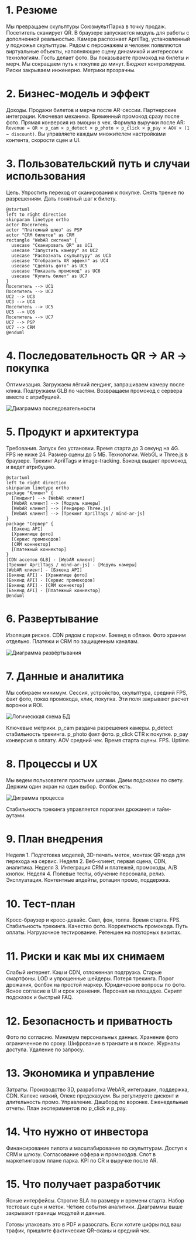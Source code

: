 # 1. Резюме

Мы превращаем скульптуры СоюзмультПарка в точку продаж. Посетитель сканирует QR. В браузере запускается модуль для работы с дополненной реальностью. Камера распознает AprilTag, установленный у подножья скульптуры. Рядом с персонажем и человек появляются виртуальные объекты, наполняющие сцену динамикой и интересом к технологиям. Гость делает фото. Вы показываете промокод на билеты и мерч. Мы сокращаем путь к покупке до минут. Бюджет контролируем. Риски закрываем инженерно. Метрики прозрачны.

# 2. Бизнес-модель и эффект

Доходы. Продажи билетов и мерча после AR-сессии. Партнерские интеграции.
Ключевая механика. Временный промокод сразу после фото. Прямая конверсия из эмоции в чек.
Формула выручки после AR:
`Revenue = QR × p_cam × p_detect × p_photo × p_click × p_pay × AOV × (1 − discount)`.
Вы управляете каждым множителем настройками контента, скорости сцен и UI.

# 3. Пользовательский путь и случаи использования

Цель. Упростить переход от сканирования к покупке. Снять трение по разрешениям. Дать понятный шаг к билету.

```uml
@startuml
left to right direction
skinparam linetype ortho
actor Посетитель
actor "Платежный шлюз" as PSP
actor "CRM билетов" as CRM
rectangle "WebAR система" {
  usecase "Сканировать QR" as UC1
  usecase "Запустить камеру" as UC2
  usecase "Распознать скульптуру" as UC3
  usecase "Отобразить AR эффект" as UC4
  usecase "Сделать фото" as UC5
  usecase "Показать промокод" as UC6
  usecase "Купить билет" as UC7
}
Посетитель --> UC1
Посетитель --> UC2
UC2 --> UC3
UC3 --> UC4
Посетитель --> UC5
UC5 --> UC6
Посетитель --> UC7
UC7 --> PSP
UC7 --> CRM
@enduml
```

# 4. Последовательность QR → AR → покупка

Оптимизация. Загружаем лёгкий лендинг, запрашиваем камеру после клика. Подгружаем GLB по частям. Возвращаем промокод с сервера вместе с атрибуцией.

![Диаграмма последовательности](./src/sequence.png)

# 5. Продукт и архитектура

Требования. Запуск без установки. Время старта до 3 секунд на 4G. FPS не ниже 24. Размер сцены до 5 МБ.
Технологии. WebGL и Three.js в браузере. Трекинг AprilTags и image-tracking. Бэкенд выдает промокод и ведет атрибуцию.

```uml
@startuml
left to right direction
skinparam linetype ortho
package "Клиент" {
  [Лендинг] --> [WebAR клиент]
  [WebAR клиент] --> [Модуль камеры]
  [WebAR клиент] --> [Рендерер Three.js]
  [WebAR клиент] --> [Трекинг AprilTags / mind-ar-js]
}
package "Сервер" {
  [Бэкенд API]
  [Хранилище фото]
  [Сервис промокодов]
  [CRM коннектор]
  [Платежный коннектор]
}
[CDN ассетов GLB] - [WebAR клиент]
[Трекинг AprilTags / mind-ar-js] - [Модуль камеры]
[WebAR клиент] - [Бэкенд API]
[Бэкенд API] - [Хранилище фото]
[Бэкенд API] - [Сервис промокодов]
[Бэкенд API] - [CRM коннектор]
[Бэкенд API] - [Платежный коннектор]
@enduml
```

# 6. Развертывание

Изоляция рисков. CDN рядом с парком. Бэкенд в облаке. Фото храним отдельно. Платежи и CRM по защищенным каналам.

![Диаграмма развёртывания](./src/deploy.png)

# 7. Данные и аналитика

Мы собираем минимум. Сессия, устройство, скульптура, средний FPS, факт фото, показ промокода, клик, покупка. Эти поля закрывают расчет воронки и ROI.

![Логическкая схема БД](./src/logicDB.png)

Ключевые метрики.
p_cam раздача разрешения камеры. p_detect стабильность трекинга. p_photo факт фото. p_click CTR к покупке. p_pay конверсия в оплату. AOV средний чек. Время старта сцены. FPS. Uptime.

# 8. Процессы и UX

Мы ведем пользователя простыми шагами. Даем подсказки по свету. Держим один экран на один выбор. Фолбэк есть.

![Диграмма процесса](./src/prcocess.png)

Стабильность трекинга управляется порогами дрожания и тайм-аутами.

# 9. План внедрения

Неделя 1. Подготовка моделей, 3D-печать меток, монтаж QR-кода для перехода на сервис.
Неделя 2. Веб-клиент, первая сцена, CDN, аналитика.
Неделя 3. Интеграция CRM и платежей, промокоды, A/B кнопок.
Неделя 4. Полевые тесты, обучение персонала, релиз.
Эксплуатация. Контентные апдейты, ротация промо, поддержка.

# 10. Тест-план

Кросс-браузер и кросс-девайс. Свет, фон, толпа. Время старта. FPS. Стабильность трекинга. Качество фото. Корректность промокода. Путь оплаты. Нагрузочное тестирование. Ретеншен на повторных визитах.

# 11. Риски и как мы их снимаем

Слабый интернет. Кэш и CDN, отложенная подгрузка.
Старые смартфоны. LOD и упрощенные шейдеры.
Потеря трекинга. Порог дрожания, фолбэк на простой маркер.
Юридические вопросы по фото. Ясное согласие в UI и срок хранения.
Персонал на площадке. Скрипт подсказок и быстрый FAQ.

# 12. Безопасность и приватность

Фото по согласию. Минимум персональных данных. Хранение фото ограниченное по сроку. Шифрование в транзите и в покое. Журналы доступа. Удаление по запросу.

# 13. Экономика и управление

Затраты. Производство 3D, разработка WebAR, интеграции, поддержка, CDN.
Капекс низкий, Опекс предсказуем. Вы регулируете дисконт и длительность промо.
Управление. Дашборд по воронке. Еженедельные отчеты. План экспериментов по p_click и p_pay.

# 14. Что нужно от инвестора

Финансирование пилота и масштабирование по скульптурам. Доступ к CRM и шлюзу. Согласование оффера и промокодов. Слот в маркетинговом плане парка. KPI по CR и выручке после AR.

# 15. Что получает разработчик

Ясные интерфейсы. Строгие SLA по размеру и времени старта. Набор тестовых сцен и меток. Четкие события аналитики. Диаграммы выше закрывают границы модулей и данные.

Готовы упаковать это в PDF и разослать. Если хотите цифры под ваш трафик, пришлите фактические QR-сканы и средний чек.
